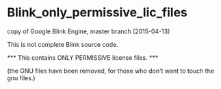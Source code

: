 # Blink_only_permissive_lic_files
copy of Google Blink Engine, master branch (2015-04-13)


This is not complete Blink source code.

*** This contains ONLY PERMISSIVE license files. ***

(the GNU files have been removed,
for those who don't want to touch the gnu files.)




